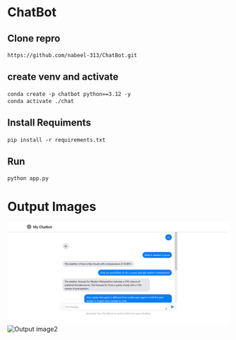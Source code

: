 # ChatBot

## Clone repro
```
https://github.com/nabeel-313/ChatBot.git
```

## create venv and activate
```
conda create -p chatbot python==3.12 -y
conda activate ./chat
```

## Install Requiments
```
pip install -r requirements.txt
```

## Run
```
python app.py
```

# Output Images
![Output image](https://github.com/nabeel-313/ChatBot/blob/main/images/output-4.png)
![Output image2]([https://github.com/nabeel-313/ChatBot/blob/main/images/output-5.png])


